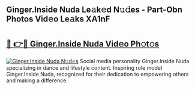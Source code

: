 ## Ginger.Inside Nuda Le𝚊k𝚎d N𝚞𝚍es - Part-Obn Photos Vid𝚎o Le𝚊ks XA1nF

# <h2><a href="http://fbepmxg.evod.top/?m=Ginger.Inside+Nuda">🔗 👉🔴 Ginger.Inside Nuda Vid𝚎o Ph𝚘t𝚘s</a></h2>

[![Ginger.Inside Nuda N𝚞d𝚎s](https://i.imgur.com/8V9OHl7.gif)](http://fbepmxg.evod.top/?m=Ginger.Inside+Nuda)
Social media personality Ginger.Inside Nuda specializing in dance and lifestyle content. Inspiring role model Ginger.Inside Nuda, recognized for their dedication to empowering others and making a difference. 
